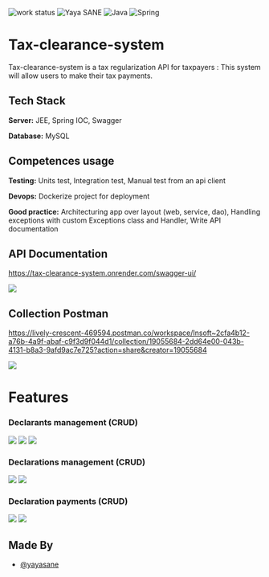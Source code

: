 ![work status](https://img.shields.io/badge/work-on%20progress-red.svg) 
![Yaya SANE](https://img.shields.io/badge/Yaya%20SANE-Java-green) 
![Java](https://img.shields.io/badge/Yaya%20SANE-JEE-yellowgreen)
![Spring](https://img.shields.io/badge/Yaya%20SANE-Spring%20boot-green)

# Tax-clearance-system

Tax-clearance-system is a tax regularization API for taxpayers :
This system will allow users to make their tax payments.

## Tech Stack

**Server:** JEE, Spring IOC, Swagger

**Database:** MySQL

## Competences usage

**Testing:** Units test, Integration test, Manual test from an api client

**Devops:** Dockerize project for deployment

**Good practice:** Architecturing app over layout (web, service, dao), Handling exceptions with custom Exceptions class and Handler, Write API documentation

## API Documentation

https://tax-clearance-system.onrender.com/swagger-ui/

![](https://github.com/yayasane/tax-clearance-system/blob/main/screenshots/api-doc.png)

## Collection Postman

https://lively-crescent-469594.postman.co/workspace/Insoft~2cfa4b12-a76b-4a9f-abaf-c9f3d9f044d1/collection/19055684-2dd64e00-043b-4131-b8a3-9afd9ac7e725?action=share&creator=19055684

![](https://github.com/yayasane/tax-clearance-system/blob/main/screenshots/collection-postman.png)

# Features

### Declarants management (CRUD)

![](https://github.com/yayasane/tax-clearance-system/blob/main/screenshots/create-declarant.png)
![](https://github.com/yayasane/tax-clearance-system/blob/main/screenshots/retrieve-declarants.png)
![](https://github.com/yayasane/tax-clearance-system/blob/main/screenshots/retrieve-declarant-declarations.png)

### Declarations management (CRUD)

![](https://github.com/yayasane/tax-clearance-system/blob/main/screenshots/create-declaration.png)
![](https://github.com/yayasane/tax-clearance-system/blob/main/screenshots/retrieve-declarations.png)

### Declaration payments (CRUD)

![](https://github.com/yayasane/tax-clearance-system/blob/main/screenshots/create-payment.png)
![](https://github.com/yayasane/tax-clearance-system/blob/main/screenshots/retrieve-payments.png)

## Made By

- [@yayasane](https://github.com/yayasane)
